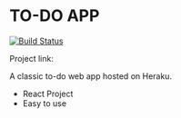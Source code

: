 # TO-DO APP



[![Build Status](https://travis-ci.org/joemccann/dillinger.svg?branch=master)](https://travis-ci.org/joemccann/dillinger)

Project link: 

A classic to-do web app hosted on Heraku. 

  - React Project
  - Easy to use
